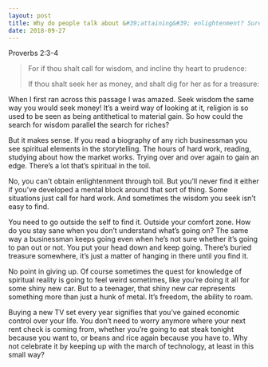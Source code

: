 ```yaml
---
layout: post
title: Why do people talk about &#39;attaining&#39; enlightenment? Surely enlightenment cannot be procured like a shiny new car or the latest television set?
date: 2018-09-27
---
```


<p>Proverbs 2:3-4</p><blockquote><p>For if thou shalt call for wisdom, and incline thy heart to prudence:</p><p>If thou shalt seek her as money, and shalt dig for her as for a treasure:</p></blockquote><p>When I first ran across this passage I was amazed. Seek wisdom the same way you would seek money! It’s a weird way of looking at it, religion is so used to be seen as being antithetical to material gain. So how could the search for wisdom parallel the search for riches?</p><p>But it makes sense. If you read a biography of any rich businessman you see spiritual elements in the storytelling. The hours of hard work, reading, studying about how the market works. Trying over and over again to gain an edge. There’s a lot that’s spiritual in the toil.</p><p>No, you can’t obtain enlightenment through toil. But you’ll never find it either if you’ve developed a mental block around that sort of thing. Some situations just call for hard work. And sometimes the wisdom you seek isn’t easy to find.</p><p>You need to go outside the self to find it. Outside your comfort zone. How do you stay sane when you don’t understand what’s going on? The same way a businessman keeps going even when he’s not sure whether it’s going to pan out or not. You put your head down and keep going. There’s buried treasure somewhere, it’s just a matter of hanging in there until you find it.</p><p>No point in giving up. Of course sometimes the quest for knowledge of spiritual reality is going to feel weird sometimes, like you’re doing it all for some shiny new car. But to a teenager, that shiny new car represents something more than just a hunk of metal. It’s freedom, the ability to roam.</p><p>Buying a new TV set every year signifies that you’ve gained economic control over your life. You don’t need to worry anymore where your next rent check is coming from, whether you’re going to eat steak tonight because you want to, or beans and rice again because you have to. Why not celebrate it by keeping up with the march of technology, at least in this small way?</p>
